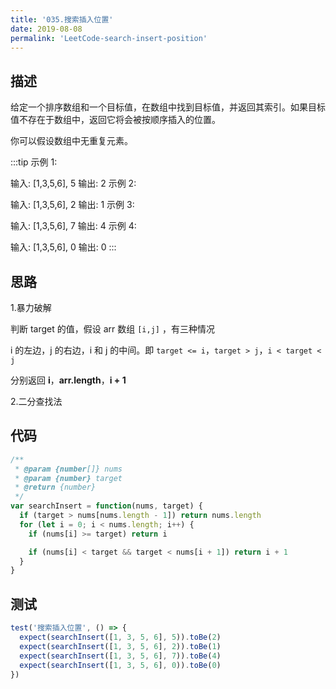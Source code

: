 ```yaml
---
title: '035.搜索插入位置'
date: 2019-08-08
permalink: 'LeetCode-search-insert-position'
---
```


## 描述

给定一个排序数组和一个目标值，在数组中找到目标值，并返回其索引。如果目标值不存在于数组中，返回它将会被按顺序插入的位置。

你可以假设数组中无重复元素。

:::tip
示例 1:

输入: [1,3,5,6], 5
输出: 2
示例 2:

输入: [1,3,5,6], 2
输出: 1
示例 3:

输入: [1,3,5,6], 7
输出: 4
示例 4:

输入: [1,3,5,6], 0
输出: 0
:::

## 思路

1.暴力破解

判断 target 的值，假设 arr 数组 `[i,j]` ，有三种情况

i 的左边，j 的右边，i 和 j 的中间。即 `target <= i`，`target > j`，`i < target < j`

分别返回 **i**，**arr.length**，**i + 1**

2.二分查找法

## 代码

```js
/**
 * @param {number[]} nums
 * @param {number} target
 * @return {number}
 */
var searchInsert = function(nums, target) {
  if (target > nums[nums.length - 1]) return nums.length
  for (let i = 0; i < nums.length; i++) {
    if (nums[i] >= target) return i

    if (nums[i] < target && target < nums[i + 1]) return i + 1
  }
}
```

## 测试

```js
test('搜索插入位置', () => {
  expect(searchInsert([1, 3, 5, 6], 5)).toBe(2)
  expect(searchInsert([1, 3, 5, 6], 2)).toBe(1)
  expect(searchInsert([1, 3, 5, 6], 7)).toBe(4)
  expect(searchInsert([1, 3, 5, 6], 0)).toBe(0)
})
```
